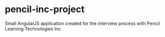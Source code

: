 # pencil-inc-project
Small AngularJS application created for the interview process with Pencil Learning Technologies Inc

